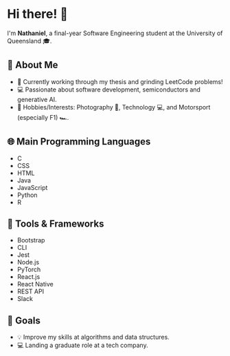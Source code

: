 # Hi there! 👋

I'm **Nathaniel**, a final-year Software Engineering student at the University of Queensland 🎓.

## 🌟 About Me
- 📝 Currently working through my thesis and grinding LeetCode problems!
- 💻 Passionate about software development, semiconductors and generative AI.  
- 🎯 Hobbies/Interests: Photography 📸, Technology 💻, and Motorsport (especially F1) 🏎️.

## 🌐 Main Programming Languages
- C
- CSS
- HTML
- Java
- JavaScript
- Python
- R

## 🚀 Tools & Frameworks
- Bootstrap
- CLI
- Jest
- Node.js
- PyTorch
- React.js
- React Native
- REST API
- Slack

## 🎯 Goals
- 💡 Improve my skills at algorithms and data structures.
- 💻 Landing a graduate role at a tech company.
